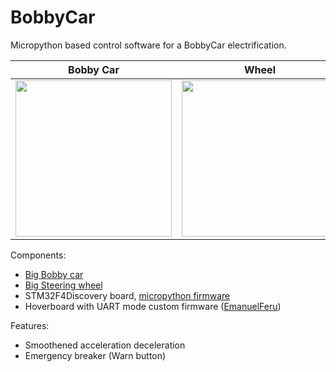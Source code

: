# BobbyCar

Micropython based control software for a BobbyCar electrification.

| Bobby Car  | Wheel       |
|------------|-------------|
| <img src="https://github.com/JohnieBraaf/BobbyCar/tree/main/doc/img/big_bobbycar.png?raw=true" width="250"> | <img src="https://github.com/JohnieBraaf/BobbyCar/tree/main/doc/img/big_wheel.png?raw=true" width="250"> |

Components: 
 - [Big Bobby car](https://github.com/JohnieBraaf/BobbyCar/tree/main/doc/img/big_bobbycar.png)
 - [Big Steering wheel](https://github.com/JohnieBraaf/BobbyCar/tree/main/doc/img/big_wheel.png)
 - STM32F4Discovery board, [micropython firmware](firmware)
 - Hoverboard with UART mode custom firmware ([EmanuelFeru](https://github.com/JohnieBraaf/BobbyCar/tree/main/firmware/hoverboard-firmware-hack-FOC))
 
Features:
  - Smoothened acceleration deceleration
  - Emergency breaker (Warn button)

